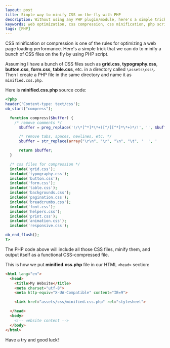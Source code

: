 ```yaml
---
layout: post
title: Simple way to minify CSS on-the-fly with PHP
description: Without using any PHP plugin/module, here's a simple trick to minify CSS code on-the-fly with PHP script.
keywords: web optimization, css compression, css minification, php script
tags: [PHP]
---
```


CSS minification or compression is one of the rules for optimizing a web page loading performance. Here's a simple trick that we can do to minify a bunch of CSS files on the fly by using PHP script.

Assuming I have a bunch of CSS files such as **grid.css**, **typography.css**, **button.css**, **form.css**, **table.css**, etc. in a directory called `\assets\css\`. Then I create a PHP file in the same directory and name it as `minified.css.php`.

Here is **minified.css.php** source code:

```php
<?php
header('Content-type: text/css');
ob_start("compress");

  function compress($buffer) {
    /* remove comments */
      $buffer = preg_replace('!/\*[^*]*\*+([^/][^*]*\*+)*/!', '', $buffer);

      /* remove tabs, spaces, newlines, etc. */
      $buffer = str_replace(array("\r\n", "\r", "\n", "\t", '  ', '    ', '    '), '', $buffer);

      return $buffer;
  }

  /* css files for compression */
  include('grid.css');
  include('typography.css');
  include('button.css');
  include('form.css');
  include('table.css');
  include('backgrounds.css');
  include('pagination.css');
  include('breadcrumbs.css');
  include('font.css');
  include('helpers.css');
  include('print.css');
  include('animation.css');
  include('responsive.css');

ob_end_flush();
?>
```

The PHP code above will include all those CSS files, minify them, and output itself as a functional CSS-compressed file.

This is how we put **minified.css.php** file in our HTML `<head>` section:

```HTML
<html lang="en">
  <head>
    <title>My Website</title>
    <meta charset="utf-8">
    <meta http-equiv="X-UA-Compatible" content="IE=9">

    <link href="assets/css/minified.css.php" rel="stylesheet">

  </head>
  <body>
    <!-- website content -->
  </body>
</html>
```

Have a try and good luck!
